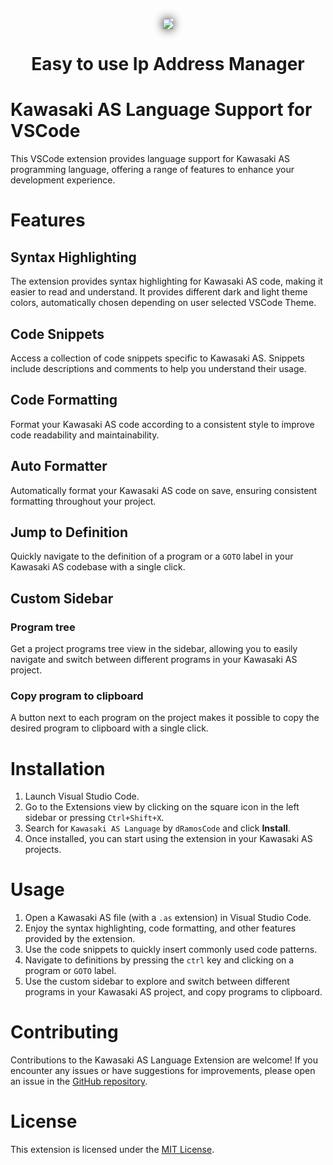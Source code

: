 <p align="center" > 
<img src="https://github.com/dRamosCode/kawasaki-as-vscode-extension/blob/main/docs/ASLogo.png?raw=true" style="box-shadow:0 0 15px"></img></p>

<h1 align="center">Easy to use Ip Address Manager</h1>

# Kawasaki AS Language Support for VSCode

This VSCode extension provides language support for Kawasaki AS programming language, offering a range of features to enhance your development experience.

# Features

## Syntax Highlighting

The extension provides syntax highlighting for Kawasaki AS code, making it easier to read and understand. It provides different dark and light theme colors, automatically chosen depending on user selected VSCode Theme.

## Code Snippets

Access a collection of code snippets specific to Kawasaki AS. Snippets include descriptions and comments to help you understand their usage.

## Code Formatting

Format your Kawasaki AS code according to a consistent style to improve code readability and maintainability.

## Auto Formatter

Automatically format your Kawasaki AS code on save, ensuring consistent formatting throughout your project.

## Jump to Definition

Quickly navigate to the definition of a program or a `GOTO` label in your Kawasaki AS codebase with a single click.

## Custom Sidebar

### Program tree

Get a project programs tree view in the sidebar, allowing you to easily navigate and switch between different programs in your Kawasaki AS project.

### Copy program to clipboard

A button next to each program on the project makes it possible to copy the desired program to clipboard with a single click.

# Installation

1. Launch Visual Studio Code.
2. Go to the Extensions view by clicking on the square icon in the left sidebar or pressing `Ctrl+Shift+X`.
3. Search for `Kawasaki AS Language` by `dRamosCode` and click **Install**.
4. Once installed, you can start using the extension in your Kawasaki AS projects.

# Usage

1. Open a Kawasaki AS file (with a `.as` extension) in Visual Studio Code.
2. Enjoy the syntax highlighting, code formatting, and other features provided by the extension.
3. Use the code snippets to quickly insert commonly used code patterns.
4. Navigate to definitions by pressing the `ctrl` key and clicking on a program or `GOTO` label.
5. Use the custom sidebar to explore and switch between different programs in your Kawasaki AS project, and copy programs to clipboard.

# Contributing

Contributions to the Kawasaki AS Language Extension are welcome! If you encounter any issues or have suggestions for improvements, please open an issue in the [GitHub repository](https://github.com/dRamosCode/kawasaki-as-vscode-extension).

# License

This extension is licensed under the [MIT License](https://github.com/dRamosCode/kawasaki-as-vscode-extension/blob/main/LICENSE).
